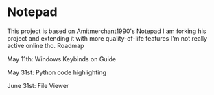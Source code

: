 Notepad
========
This project is based on Amitmerchant1990's Notepad 
I am forking his project and extending it with more quality-of-life features
I'm not really active online tho.
Roadmap

May 11th: Windows Keybinds on Guide

May 31st: Python code highlighting

June 31st: File Viewer
